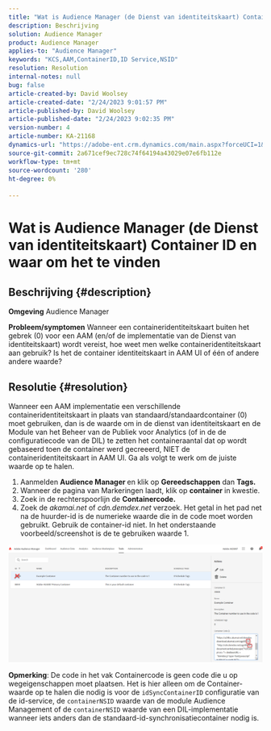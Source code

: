 ```yaml
---
title: "Wat is Audience Manager (de Dienst van identiteitskaart) Container ID en waar om het te vinden"
description: Beschrijving
solution: Audience Manager
product: Audience Manager
applies-to: "Audience Manager"
keywords: "KCS,AAM,ContainerID,ID Service,NSID"
resolution: Resolution
internal-notes: null
bug: false
article-created-by: David Woolsey
article-created-date: "2/24/2023 9:01:57 PM"
article-published-by: David Woolsey
article-published-date: "2/24/2023 9:02:35 PM"
version-number: 4
article-number: KA-21168
dynamics-url: "https://adobe-ent.crm.dynamics.com/main.aspx?forceUCI=1&pagetype=entityrecord&etn=knowledgearticle&id=539a2674-86b4-ed11-83fe-6045bd006b25"
source-git-commit: 2a671cef9ec728c74f64194a43029e07e6fb112e
workflow-type: tm+mt
source-wordcount: '280'
ht-degree: 0%

---
```


# Wat is Audience Manager (de Dienst van identiteitskaart) Container ID en waar om het te vinden

## Beschrijving {#description}

<b>Omgeving</b>
Audience Manager


<b>Probleem/symptomen</b>
Wanneer een containeridentiteitskaart buiten het gebrek (0) voor een AAM (en/of de implementatie van de Dienst van identiteitskaart) wordt vereist, hoe weet men welke containeridentiteitskaart aan gebruik? Is het de container identiteitskaart in AAM UI of één of andere andere waarde?


## Resolutie {#resolution}


Wanneer een AAM implementatie een verschillende containeridentiteitskaart in plaats van standaard/standaardcontainer (0) moet gebruiken, dan is de waarde om in de dienst van identiteitskaart en de Module van het Beheer van de Publiek voor Analytics (of in de de configuratiecode van de DIL) te zetten het containeraantal dat op wordt gebaseerd toen de container werd gecreeerd, NIET de containeridentiteitskaart in AAM UI. Ga als volgt te werk om de juiste waarde op te halen.

1. Aanmelden <b>Audience Manager </b>en klik op <b>Gereedschappen</b> dan <b>Tags.</b>
2. Wanneer de pagina van Markeringen laadt, klik op <b>container</b> in kwestie.
3. Zoek in de rechterspoorlijn de <b>Containercode.</b>
4. Zoek de *akamai.net* of *cdn.demdex.net* verzoek. Het getal in het pad net na de huurder-id is de numerieke waarde die in de code moet worden gebruikt. Gebruik de container-id niet. In het onderstaande voorbeeld/screenshot is de te gebruiken waarde 1.


![](assets/4768ad75-347c-ed11-81ac-6045bd006a22.png)

<b>Opmerking</b>: De code in het vak Containercode is geen code die u op wegeigenschappen moet plaatsen. Het is hier alleen om de Container-waarde op te halen die nodig is voor de `idSyncContainerID` configuratie van de id-service, de `containerNSID` waarde van de module Audience Management of de `containerNSID` waarde van een DIL-implementatie wanneer iets anders dan de standaard-id-synchronisatiecontainer nodig is.


